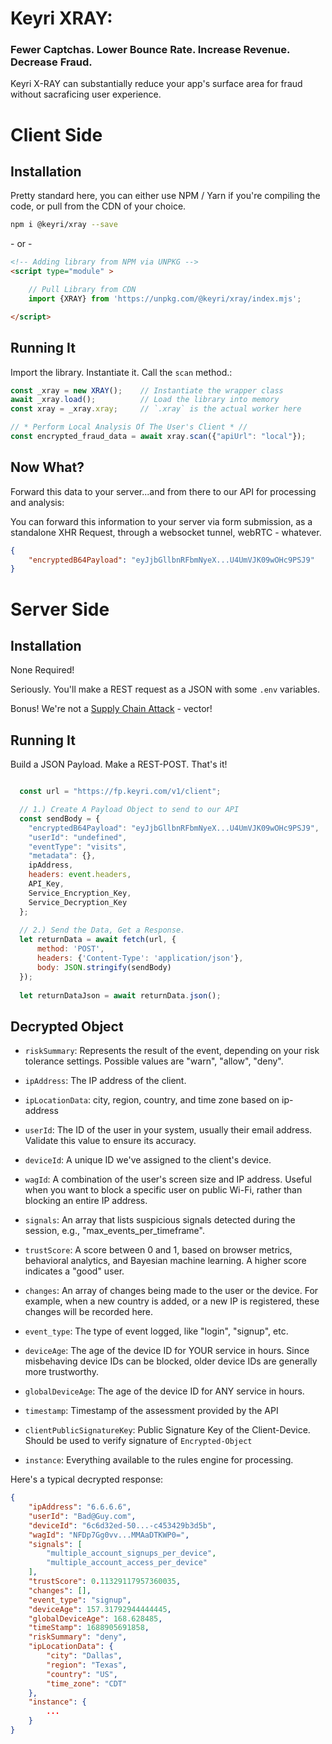 # Keyri XRAY:
### Fewer Captchas. Lower Bounce Rate. Increase Revenue. Decrease Fraud. 

Keyri X-RAY can substantially reduce your app's surface area for fraud without sacraficing user experience. 

# Client Side

## Installation
Pretty standard here, you can either use NPM / Yarn if you're compiling the code, or pull from the CDN of your choice.

```bash
npm i @keyri/xray --save
```

\- or - 

```html
<!-- Adding library from NPM via UNPKG -->
<script type="module" >

    // Pull Library from CDN
    import {XRAY} from 'https://unpkg.com/@keyri/xray/index.mjs';

</script>
```

## Running It
Import the library. Instantiate it. Call the `scan` method.:

```javascript
const _xray = new XRAY();    // Instantiate the wrapper class
await _xray.load();          // Load the library into memory
const xray = _xray.xray;     // `.xray` is the actual worker here

// * Perform Local Analysis Of The User's Client * //
const encrypted_fraud_data = await xray.scan({"apiUrl": "local"});

```

## Now What?

Forward this data to your server...and from there to our API for processing and analysis:

You can forward this information to your server via form submission, as a standalone XHR Request, through a websocket tunnel, webRTC - whatever. 

```json
{
    "encryptedB64Payload": "eyJjbGllbnRFbmNyeX...U4UmVJK09wOHc9PSJ9"
}
```

# Server Side

## Installation
None Required! 

Seriously. You'll make a REST request as a JSON with some `.env` variables.

Bonus! We're not a [Supply Chain Attack](https://en.wikipedia.org/wiki/Supply_chain_attack#Examples) - vector!

## Running It

Build a JSON Payload. Make a REST-POST. That's it!

```javascript

  const url = "https://fp.keyri.com/v1/client";

  // 1.) Create A Payload Object to send to our API
  const sendBody = {
    "encryptedB64Payload": "eyJjbGllbnRFbmNyeX...U4UmVJK09wOHc9PSJ9",
    "userId": "undefined",
    "eventType": "visits",
    "metadata": {},
    ipAddress,
    headers: event.headers,
    API_Key,
    Service_Encryption_Key,
    Service_Decryption_Key
  };
  
  // 2.) Send the Data, Get a Response.
  let returnData = await fetch(url, {
      method: 'POST',
      headers: {'Content-Type': 'application/json'},
      body: JSON.stringify(sendBody)
  });
  
  let returnDataJson = await returnData.json();


```



## Decrypted Object

* `riskSummary`: Represents the result of the event, depending on your risk tolerance settings. Possible values are "warn", "allow", "deny".

* `ipAddress`: The IP address of the client.

* `ipLocationData`: city, region, country, and time zone based on ip-address

* `userId`: The ID of the user in your system, usually their email address. Validate this value to ensure its accuracy.

* `deviceId`: A unique ID we've assigned to the client's device.

* `wagId`: A combination of the user's screen size and IP address. Useful when you want to block a specific user on public Wi-Fi, rather than blocking an entire IP address.

* `signals`: An array that lists suspicious signals detected during the session, e.g., "max_events_per_timeframe".

* `trustScore`: A score between 0 and 1, based on browser metrics, behavioral analytics, and Bayesian machine learning. A higher score indicates a "good" user.

* `changes`: An array of changes being made to the user or the device. For example, when a new country is added, or a new IP is registered, these changes will be recorded here.

* `event_type`: The type of event logged, like "login", "signup", etc.

* `deviceAge`: The age of the device ID for YOUR service in hours. Since misbehaving device IDs can be blocked, older device IDs are generally more trustworthy.

* `globalDeviceAge`: The age of the device ID for ANY service in hours.

* `timestamp`: Timestamp of the assessment provided by the API

* `clientPublicSignatureKey`: Public Signature Key of the Client-Device. Should be used to verify signature of `Encrypted-Object`

* `instance`: Everything available to the rules engine for processing.

Here's a typical decrypted response:

```json
{
    "ipAddress": "6.6.6.6",
    "userId": "Bad@Guy.com",
    "deviceId": "6c6d32ed-50...-c453429b3d5b",
    "wagId": "NFDp7Gg0vv...MMAaDTKWP0=",
    "signals": [
        "multiple_account_signups_per_device",
        "multiple_account_access_per_device"
    ],
    "trustScore": 0.11329117957360035,
    "changes": [],
    "event_type": "signup",
    "deviceAge": 157.31792944444445,
    "globalDeviceAge": 168.628485,
    "timeStamp": 1688905691858,
    "riskSummary": "deny",
    "ipLocationData": {
        "city": "Dallas",
        "region": "Texas",
        "country": "US",
        "time_zone": "CDT"
    },
    "instance": {
        ...
    }
}
```
